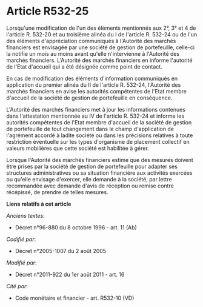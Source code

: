 # Article R532-25

Lorsqu'une modification de l'un des éléments mentionnés aux 2°, 3° et 4 de l'article R. 532-20 et au troisième alinéa du I de
l'article R. 532-24 ou de l'un des éléments d'appréciation communiqués à l'Autorité des marchés financiers est envisagée par
une société de gestion de portefeuille, celle-ci la notifie un mois au moins avant qu'elle n'intervienne à l'Autorité des
marchés financiers. L'Autorité des marchés financiers en informe l'autorité de l'Etat d'accueil qui a été désignée comme
point de contact.

En cas de modification des éléments d'information communiqués en application du premier alinéa du II de l'article R. 532-24,
l'Autorité des marchés financiers en avise les autorités compétentes de l'Etat membre d'accueil de la société de gestion de
portefeuille en conséquence.

L'Autorité des marchés financiers met à jour les informations contenues dans l'attestation mentionnée au IV de l'article R.
532-24 et informe les autorités compétentes de l'Etat membre d'accueil de la société de gestion de portefeuille de tout
changement dans le champ d'application de l'agrément accordé à ladite société ou dans les précisions relatives à toute
restriction éventuelle sur les types d'organisme de placement collectif en valeurs mobilières que cette société est habilitée
à gérer. 

Lorsque l'Autorité des marchés financiers estime que des mesures doivent être prises par la société de gestion de
portefeuille pour adapter ses structures administratives ou sa situation financière aux activités exercées ou qu'elle
envisage d'exercer, elle demande à la société, par lettre recommandée avec demande d'avis de réception ou remise contre
récépissé, de prendre de telles mesures.

**Liens relatifs à cet article**

_Anciens textes_:

  - Décret n°96-880 du 8 octobre 1996 - art. 11 (Ab)

_Codifié par_:

  - Décret n°2005-1007 du 2 août 2005

_Modifié par_:

  - Décret n°2011-922 du 1er août 2011 - art. 16

_Cité par_:

  - Code monétaire et financier - art. R532-10 (VD)
